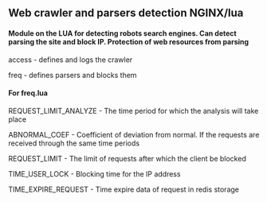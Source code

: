 ## Web crawler and parsers detection NGINX/lua

#### Module on the LUA for detecting robots search engines. Can detect parsing the site and block IP. Protection of web resources from parsing


access - defines and logs the crawler

freq - defines parsers and blocks them


#### For freq.lua

REQUEST_LIMIT_ANALYZE - The time period for which the analysis will take place

ABNORMAL_COEF - Coefficient of deviation from normal. If the requests are received through the same time periods

REQUEST_LIMIT - The limit of requests after which the client be blocked

TIME_USER_LOCK - Blocking time for the IP address 

TIME_EXPIRE_REQUEST - Time expire data of request in redis storage	
